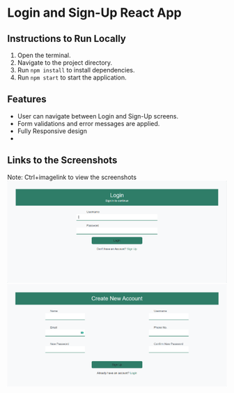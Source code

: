 # Login and Sign-Up React App

## Instructions to Run Locally

1. Open the terminal.
2. Navigate to the project directory.
3. Run `npm install` to install dependencies.
4. Run `npm start` to start the application.

## Features

- User can navigate between Login and Sign-Up screens.
- Form validations and error messages are applied.
- Fully Responsive design
-

## Links to the Screenshots

Note: Ctrl+imagelink to view the screenshots
![Login Screen](/src/screenshots/Login.png)
![Sign-Up Screen](/src/screenshots/Signup.png)
